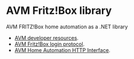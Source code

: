 # AVM Fritz!Box library
AVM FRITZ!Box home automation as a .NET library

* [AVM developer resources](https://avm.de/service/schnittstellen/).
* [AVM Fritz!Box login protocol](https://avm.de/fileadmin/user_upload/Global/Service/Schnittstellen/AVM_Technical_Note_-_Session_ID.pdf).
* [AVM Home Automation HTTP Interface](https://avm.de/fileadmin/user_upload/Global/Service/Schnittstellen/AHA-HTTP-Interface.pdf).
